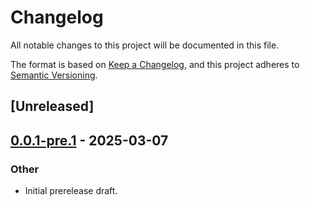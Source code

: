 # Changelog

All notable changes to this project will be documented in this file.

The format is based on [Keep a Changelog](https://keepachangelog.com/en/1.0.0/),
and this project adheres to [Semantic Versioning](https://semver.org/spec/v2.0.0.html).

## [Unreleased]

## [0.0.1-pre.1](https://github.com/folo-rs/folo/releases/tag/linked_macros_impl-v0.0.1-pre.1) - 2025-03-07

### Other

- Initial prerelease draft.
